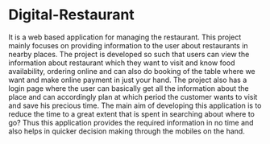 # Digital-Restaurant
It is a web based application for managing the restaurant.
This project mainly focuses on providing information to the user about restaurants in nearby places. The project is developed so such that users can view the information about restaurant which they want to visit and know food availability, ordering online and can also do booking of the table where we want and make online payment in just your hand. The project also has a login page where the user can basically get all the information about the place and can accordingly plan at which period the customer wants to visit and save his precious time. The main aim of developing this application is to reduce the time to a great extent that is spent in searching about where to go? Thus this application provides the required information in no time and also helps in quicker decision making through the mobiles on the hand.
